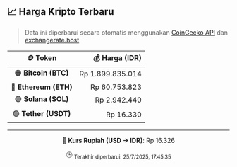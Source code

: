

<!-- HARGA_KRIPTO -->
## 📈 Harga Kripto Terbaru

> Data ini diperbarui secara otomatis menggunakan [CoinGecko API](https://www.coingecko.com/) dan [exchangerate.host](https://exchangerate.host/)

<div align="center">

| 🪙 Token | 💰 Harga (IDR) |
|:------:|---------------:|
| 🟠 **Bitcoin (BTC)**   | Rp 1.899.835.014 |
| 🔵 **Ethereum (ETH)**  | Rp 60.753.823 |
| 🟣 **Solana (SOL)**    | Rp 2.942.440 |
| 🟢 **Tether (USDT)**   | Rp 16.330 |

---

💱 **Kurs Rupiah (USD → IDR)**: Rp 16.326

🕒 <sub>Terakhir diperbarui: 25/7/2025, 17.45.35</sub>

</div>
<!-- /HARGA_KRIPTO -->
